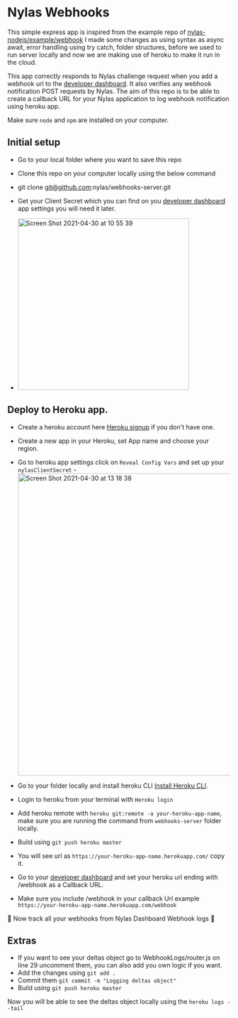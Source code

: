 # Nylas Webhooks

This simple express app is inspired from the example repo of
[nylas-nodejs/example/webhook](https://github.com/nylas/nylas-nodejs/tree/main/example/webhooks)
I made some changes as using syntax as async await, error handling using try catch, folder structures,
before we used to run server locally and now we are making
use of heroku to make it run in the cloud.

This app correctly responds to Nylas challenge request when you add a webhook
url to the [developer dashboard](https://developer.nylas.com). It also verifies
any webhook notification POST requests by Nylas. The aim of this repo is to be able to
create a callback URL for your Nylas application to log webhook notification using heroku app.

Make sure `node` and `npm` are installed on your computer.

## Initial setup

- Go to your local folder where you want to save this repo
- Clone this repo on your computer locally using the below command
- git clone git@github.com:nylas/webhooks-server.git 

- Get your Client Secret which you can find on you [developer dashboard](https://developer.nylas.com) app settings you will need it later.
- <img width="386" alt="Screen Shot 2021-04-30 at 10 55 39" src="https://user-images.githubusercontent.com/22378963/116672579-a4d2b300-a9a2-11eb-99a5-372bbad9cfa4.png">

## Deploy to Heroku app.

- Create a heroku account here [Heroku signup](https://signup.heroku.com/login) if you don't have one.
- Create a new app in your Heroku, set App name and choose your region.
- Go to heroku app settings click on `Reveal Config Vars` and set up your `nylasClientSecret`
-<img width="680" alt="Screen Shot 2021-04-30 at 13 18 38" src="https://user-images.githubusercontent.com/22378963/116688201-a4441780-a9b6-11eb-8163-cb583259848f.png">



- Go to your folder locally and install heroku CLI [Install Heroku CLI](https://devcenter.heroku.com/articles/heroku-cli).
- Login to heroku from your terminal with `Heroku login`
- Add heroku remote with `heroku git:remote -a your-heroku-app-name`, make sure you are running the command from `webhooks-server` folder locally.
- Build using `git push heroku master`

- You will see url as `https://your-heroku-app-name.herokuapp.com/` copy it.

- Go to your [developer dashboard](https://developer.nylas.com) and set your heroku url ending with /webhook as a Callback URL.
- Make sure you include /webhook in your callback Url example `https://your-heroku-app-name.herokuapp.com/webhook`

🎉 Now track all your webhooks from Nylas Dashboard Webhook logs 🎉


## Extras
- If you want to see your deltas object go to WebhookLogs/router.js on line 29 uncomment them, you can also add you own logic if you want.
- Add the changes using `git add .`
- Commit them `git commit -m "Logging deltas object"`
- Build using `git push heroku master`

Now you will be able to see the deltas object locally using the `heroku logs --tail`
